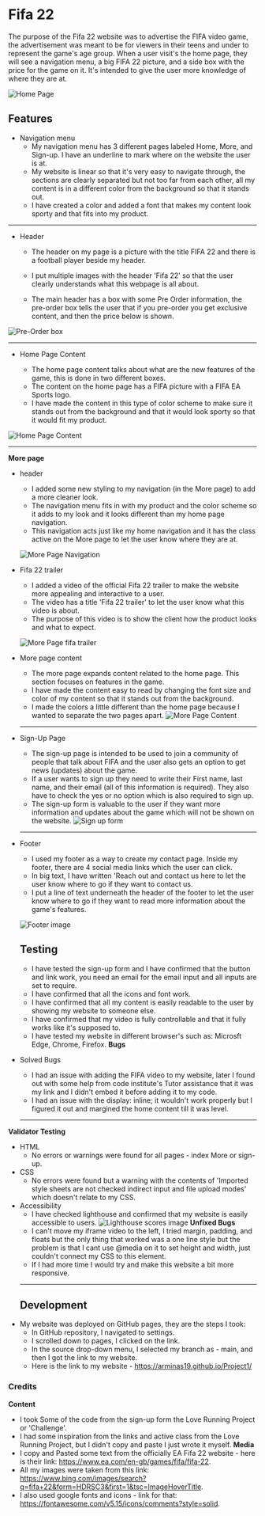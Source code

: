 
# Fifa 22

The purpose of the Fifa 22 website was to advertise the FIFA video game, the advertisement was meant to be for viewers in their teens and under to represent the game's age group.
When a user visit's the home page, they will see a navigation menu, a big FIFA 22 picture, and a side box with the price for the game on it. It's intended to give the user more knowledge of where they are at.

![Home Page](assets/css/images/home-page.PNG)

## Features 

* Navigation menu
   + My navigation menu has 3 different pages labeled Home, More, and Sign-up. I have an underline to mark where on the website the user is at. 
   + My website is linear so that it's very easy to navigate through, the sections are clearly separated but not too far from each other, all my content is in a different color from the background so that it stands out. 
   + I have created a color and added a font that makes my content look sporty and that fits into my product.


***

* Header
   + The header on my page is a picture with the title FIFA 22 and there is a football player beside my header.

   + I put multiple images with the header 'Fifa 22' so that the user clearly understands what this webpage is all about.
 
   + The main header has a box with some Pre Order information, the pre-order box tells the user that if you pre-order you get exclusive content, and then the price below is shown. 

![Pre-Order box](assets/css/images/pre-order-box.PNG)
***

* Home Page Content

   + The home page content talks about what are the new features of the game, this is done in two different boxes.
   + The content on the home page has a FIFA picture with a FIFA EA Sports logo. 
   + I have made the content in this type of color scheme to make sure it stands out from the background and that it would look sporty so that it would fit my product.

![Home Page Content](assets/css/images/home-page-content.PNG)
*** 

**More page**
 * header
   + I added some new styling to my navigation (in the More page) to add a more cleaner look.
   + The navigation menu fits in with my product and the color scheme so it adds to my look and it looks different than my home page navigation. 
   + This navigation acts just like my home navigation and it has the class active on the More page to let the user know where they are at. 

   ![More Page Navigation](assets/css/images/More-nav.PNG)
 * Fifa 22 trailer
   + I added a video of the official Fifa 22 trailer to make the website more appealing and interactive to a user. 
   + The video has a title 'Fifa 22 trailer' to let the user know what this video is about. 
   + The purpose of this video is to show the client how the product looks and what to expect. 

   ![More Page fifa trailer](assets/css/images/more-fifa-trailer.PNG)
* More page content 
   + The more page expands content related to the home page. This section focuses on features in the game.
   + I have made the content easy to read by changing the font size and color of my content so that it stands out from the background. 
   + I made the colors a little different than the home page because I wanted to separate the two pages apart. 
   ![More Page Content](assets/css/images/more-page-content.PNG)
   *** 
* Sign-Up Page
   + The sign-up page is intended to be used to join a community of people that talk about FIFA and the user also gets an option to get news (updates) about the game.
   + If a user wants to sign up they need to write their First name, last name, and their email (all of this information is required). They also have to check the yes or no option which is also required to sign up.
   + The sign-up form is valuable to the user if they want more information and updates about the game which will not be shown on the website. 
   ![Sign up form](assets/css/images/sign-up-form.PNG)
   ***
* Footer
   +  I used my footer as a way to create my contact page. Inside my footer, there are 4 social media links which the user can click.
   + In big text, I have written 'Reach out and contact us here to let the user know where to go if they want to contact us. 
   + I put a line of text underneath the header of the footer to let the user know where to go if they want to read more information about the game's features.
 

    ![Footer image](assets/css/images/footer-image.PNG)
    ## Testing
   + I have tested the sign-up form and I have confirmed that the button and link work, you need an email for the email input and all inputs are set to require. 
   + I have confirmed that all the icons and font work.
   + I have confirmed that all my content is easily readable to the user by showing my website to someone else.
   + I have confirmed that my video is fully controllable and that it fully works like it's supposed to.
   + I have tested my website in different browser's such as: Microsft Edge, Chrome, Firefox.
   **Bugs** 
* Solved Bugs
   + I had an issue with adding the FIFA video to my website, later I found out with some help from code institute's Tutor assistance that it was my link and I didn't embed it before adding it to my code. 
   + I had an issue with the display: inline; it wouldn't work properly but I figured it out and margined the home content till it was level.
   *** 
**Validator Testing**
* HTML
   + No errors or warnings were found for all pages - index More or sign-up.
* CSS 
   + No errors were found but a warning with the contents of 'Imported style sheets are not checked indirect input and file upload modes' which doesn't relate to my CSS.
* Accessibility 
   + I have checked lighthouse and confirmed that my website is easily accessible to users.
   ![Lighthouse scores image](assets/css/images/Lighthouse.PNG)
**Unfixed Bugs** 
   + I can't move my iframe video to the left, I tried margin, padding, and floats but the only thing that worked was a one line style but the problem is that I cant use @media on it to set height and width, just couldn't connect my CSS to this element. 
   + If I had more time I would try and make this website a bit more responsive. 
   ***
   ## Development
* My website was deployed on GitHub pages, they are the steps I took:
   + In GitHub repository, I navigated to settings. 
   + I scrolled down to pages, I clicked on the link. 
   + In the source drop-down menu, I selected my branch as - main, and then I got the link to my website. 
   * Here is the link to my website - https://arminas19.github.io/Project1/ 
 ### Credits 
   **Content** 
   + I took Some of the code from the sign-up form the Love Running Project or 'Challenge'. 
   + I had some inspiration from the links and active class from the Love Running Project, but I didn't copy and paste I just wrote it myself.
**Media**
   +  I copy and Pasted some text from the officially EA Fifa 22 website - here is their link: https://www.ea.com/en-gb/games/fifa/fifa-22.
   + All my images were taken from this link: https://www.bing.com/images/search?q=fifa+22&form=HDRSC3&first=1&tsc=ImageHoverTitle.  
   + I also used google fonts and icons - link for that: https://fontawesome.com/v5.15/icons/comments?style=solid.
